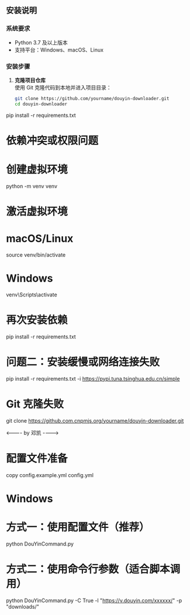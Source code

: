 ## 安装说明
<!-- by 邓凯 -->

### 系统要求
- Python 3.7 及以上版本
- 支持平台：Windows、macOS、Linux

### 安装步骤

1. **克隆项目仓库**  
   使用 Git 克隆代码到本地并进入项目目录：
   ```bash
   git clone https://github.com/yourname/douyin-downloader.git
   cd douyin-downloader

pip install -r requirements.txt

# 依赖冲突或权限问题

# 创建虚拟环境
python -m venv venv

# 激活虚拟环境
# macOS/Linux
source venv/bin/activate

# Windows
venv\Scripts\activate

# 再次安装依赖
pip install -r requirements.txt

# 问题二：安装缓慢或网络连接失败
pip install -r requirements.txt -i https://pypi.tuna.tsinghua.edu.cn/simple

# Git 克隆失败
git clone https://github.com.cnpmjs.org/yourname/douyin-downloader.git


<---- by 邓凯 ---->

# 配置文件准备

copy config.example.yml config.yml 

# Windows

# 方式一：使用配置文件（推荐）

python DouYinCommand.py

# 方式二：使用命令行参数（适合脚本调用）

python DouYinCommand.py -C True -l "https://v.douyin.com/xxxxxx/" -p "downloads/"